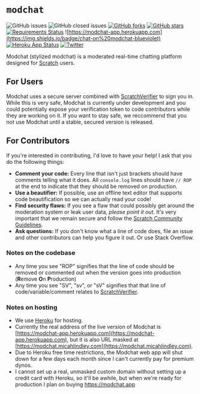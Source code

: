 # `modchat`
![GitHub issues](https://img.shields.io/github/issues-raw/micahlt/modchat) ![GitHub closed issues](https://img.shields.io/github/issues-closed-raw/micahlt/modchat) [![GitHub forks](https://img.shields.io/github/forks/micahlt/modchat)](https://github.com/micahlt/modchat/network) [![GitHub stars](https://img.shields.io/github/stars/micahlt/modchat)](https://github.com/micahlt/modchat/stargazers) [![Requirements Status](https://requires.io/github/micahlt/modchat/requirements.svg?branch=master)](https://requires.io/github/micahlt/modchat/requirements/?branch=master)
![https://modchat-app.herokuapp.com](https://img.shields.io/badge/chat-on%20modchat-blueviolet) [![Heroku App Status](https://heroku-shields.herokuapp.com/modchat-app)](https://modchat-app.herokuapp.com) [![Twitter](https://img.shields.io/twitter/url?style=social&url=https%3A%2F%2Fgithub.com%2Fmicahlt%2Fmodchat)](https://twitter.com/intent/tweet?text=Wow:&url=https%3A%2F%2Fgithub.com%2Fmicahlt%2Fmodchat)

Modchat (stylized modchat) is a moderated real-time chatting platform designed for [Scratch](https://scratch.mit.edu/) users.

## For Users
Modchat uses a secure server combined with [ScratchVerifier](http://scratchverifier.ddns.net:8888/site) to sign you in.  While this is very safe, Modchat is currently under development and you could potentially expose your verification token to code contributors while they are working on it.  If you want to stay safe, we reccommend that you not use Modchat until a stable, secured version is released.

## For Contributors
If you're interested in contributing, I'd love to have your help!  I ask that you do the following things:
- **Comment your code:** Every line that isn't just brackets should have comments telling what it does.  All `console.log` lines should have `// ROP` at the end to indicate that they should be removed on production.
- **Use a beautifier:** If possible, use an offline text editor that supports code beautification so we can actually read your code!
- **Find security flaws:** If you see a flaw that could possibly get around the moderation system or leak user data, _please point it out_.  It's very important that we remain secure and follow the [Scratch Community Guidelines](https://scratch.mit.edu/community_guidelines).
- **Ask questions:** If you don't know what a line of code does, file an issue and other contributors can help you figure it out.  Or use Stack Overflow.  

### Notes on the codebase
- Any time you see "ROP" signifies that the line of code should be removed or commented out when the version goes into production (**R**emove **O**n **P**roduction)
- Any time you see "SV", "sv", or "sV" signifies that that line of code/variable/comment relates to [ScratchVerifier](http://scratchverifier.ddns.net:8888/site).

### Notes on hosting
- We use [Heroku](https://heroku.com) for hosting.  
- Currently the real address of the live version of Modchat is [https://modchat-app.herokuapp.com](https://modchat-app.herokuapp.com), but it is also URL masked at [https://modchat.micahlindley.com](https://modchat.micahlindley.com).
- Due to Heroku free time restrictions, the Modchat web app will shut down for a few days each month since I can't currently pay for premium dynos.
- I cannot set up a real, unmasked custom domain without setting up a credit card with Heroku, so it'll be awhile, but when we're ready for production I plan on buying https://modchat.app
